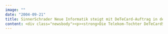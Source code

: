 ```yaml
---
image: ""
date: "2004-09-21"
title: SinnerSchrader Neue Informatik steigt mit DeTeCard-Auftrag in den Markt für mobile Software ein
content: <div class="newsbody"><p><strong>Die Telekom-Tochter DeTeCardService hat vor wenigen Wochen einen Call-by-Call-Service für Handys eingeführt. Unter dem Markennamen "isicall-by-call" verspricht DeTeCard vor allem Prepaid-Besitzern deutlich günstigere Telefonate. Wie im Festnetz wird der Anruf über eine kostenlose Vorwahl auf den Call-by-Call-Anbieter umgelenkt und abgerechnet. Das Verfahren funktioniert unabhängig vom Netzbetreiber mit jedem Mobiltelefon. Um es zu nutzen, ist eine einmalige Registrierung und die Eröffnung eines Guthabenkontos bei isicall-by-call notwendig.</strong></p><p>Der Hamburger IT-Dienstleister SinnerSchrader Neue Informatik hat für DeTeCardService eine Handy-Software entwickelt, die die Nutzung von Call-by-Call-Verfahren stark vereinfacht. Für DeTeCardService spielt sie eine zentrale Rolle bei der Vermarktung von isicall-by-call. Durch den Erfolg motiviert, plant SinnerSchrader Neue Informatik, sein Dienstleistungsspektrum bei mobiler Software in naher Zukunft erheblich auszubauen.</p><h3>Software löst Akzeptanzprobleme von Call-by-Call</h3><p>Bislang litten solche Tarif-Zusatzprodukte unter ihrer komplizierten Bedienung. Das DeTeCard-System erkennt bereits das freigeschaltete Handy und das Guthaben. Die Eingabe von Zugangsnummern oder PINs entfällt. Zwei Probleme aber sind geblieben&#58; Man muss sich die Vorwahl merken und sie bei jedem Telefonat neu eingeben oder Telefonnummern inklusive Vorwahl neu einspeichern.</p><p>Wesentliches Komfortmerkmal der neuen Produktgeneration ist deswegen eine von SinnerSchrader Neue Informatik entwickelte Software, die dem Nutzer Einwahl und Authentifizierung abnimmt. Derzeit existiert die Software in zwei Java- und einer Symbian-Version für aktuell 15 Handytypen. In den beiden Java-Linien (MIDP2 und MIDP1 + Erweiterungen) kann der Kunde die Nummern, die über die Calling Card-Plattform abgewickelt werden sollen, in einem separaten Telefonbuch speichern.</p><p>Auf SmartPhones von Nokia, Siemens oder Sony-Ericsson läuft die Anwendung bereits vollautomatisch im Hintergrund. Der Nutzer wählt die anzurufende Nummer von Hand oder aus dem bestehenden Adressbuch des Telefons, Umstellungen entfallen komplett. Diese Softwareversion basiert auf dem Symbian-Betriebssystem (Series 60 und UIQ) in der Programmiersprache C++.</p><h3>Softwaredownload per SMS und WAP</h3><p>Auch die Registrierung ist dank der Software von SinnerSchrader Neue Informatik unkompliziert. Ein Web-Server versendet eine SMS mit dem Link für den Software-Download. Alle erforderlichen Dateien (jad, jar, sis etc.) sind auf diesem Server für den Download bereitgestellt. Der Kunde öffnet die SMS auf seinem Handy und aktiviert den Link für den Download. Die per WAP-Verbindung geladenen Dateien installieren sich nach einer knappen Bestätigung selbständig.</p><p>Das DeTeCard-System erkennt bei jedem Anruf das freigeschaltete Handy und das Guthaben. Eine weitere Identifizierung ist nicht nötig. Möchte der Anrufer über seinen bestehenden Vertragsprovider telefonieren, ist dies auf jedem System durch einen einfachen Tastendruck jederzeit möglich.</p></div>
---
```

